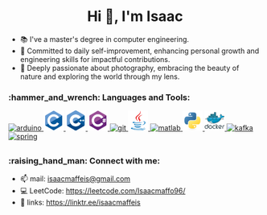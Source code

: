 <h1 align="center">Hi 👋, I'm Isaac</h1>

- :books: I've a master's degree in computer engineering.<br>
- :dart: Committed to daily self-improvement, enhancing personal growth and engineering skills for impactful contributions.<br> 
- :camera_flash: Deeply passionate about photography, embracing the beauty of nature and exploring the world through my lens.<br> 

<h3 align="left"> :hammer_and_wrench: Languages and Tools:</h3>
<p align="left"> 
<a href="https://www.arduino.cc/" target="_blank" rel="noreferrer"> <img src="https://cdn.worldvectorlogo.com/logos/arduino-1.svg" alt="arduino" width="40" height="40"/> </a>
<a href="https://www.cprogramming.com/" target="_blank" rel="noreferrer"> <img src="https://raw.githubusercontent.com/devicons/devicon/master/icons/c/c-original.svg" alt="c" width="40" height="40"/> </a> <a href="https://www.w3schools.com/cpp/" target="_blank" rel="noreferrer"> <img src="https://raw.githubusercontent.com/devicons/devicon/master/icons/cplusplus/cplusplus-original.svg" alt="cplusplus" width="40" height="40"/> </a>
<a href="https://www.w3schools.com/cs/" target="_blank" rel="noreferrer"> <img src="https://raw.githubusercontent.com/devicons/devicon/master/icons/csharp/csharp-original.svg" alt="csharp" width="40" height="40"/> </a>
<a href="https://git-scm.com/" target="_blank" rel="noreferrer"> <img src="https://www.vectorlogo.zone/logos/git-scm/git-scm-icon.svg" alt="git" width="40" height="40"/> </a> 
<a href="https://www.java.com" target="_blank" rel="noreferrer"> <img src="https://raw.githubusercontent.com/devicons/devicon/master/icons/java/java-original.svg" alt="java" width="40" height="40"/> </a>
<!--
<a href="https://developer.mozilla.org/en-US/docs/Web/JavaScript" target="_blank" rel="noreferrer"> <img src="https://raw.githubusercontent.com/devicons/devicon/master/icons/javascript/javascript-original.svg" alt="javascript" width="40" height="40"/> </a>
-->
<a href="https://www.mathworks.com/" target="_blank" rel="noreferrer"> <img src="https://upload.wikimedia.org/wikipedia/commons/2/21/Matlab_Logo.png" alt="matlab" width="40" height="40"/> </a> <a href="https://www.python.org" target="_blank" rel="noreferrer"> <img src="https://raw.githubusercontent.com/devicons/devicon/master/icons/python/python-original.svg" alt="python" width="40" height="40"/> </a> 
<a href="https://www.docker.com/" target="_blank" rel="noreferrer"> <img src="https://raw.githubusercontent.com/devicons/devicon/master/icons/docker/docker-original-wordmark.svg" alt="docker" width="40" height="40"/> </a> 
<a href="https://kafka.apache.org/" target="_blank" rel="noreferrer"> <img src="https://www.vectorlogo.zone/logos/apache_kafka/apache_kafka-icon.svg" alt="kafka" width="40" height="40"/> </a> 
<a href="https://spring.io/" target="_blank" rel="noreferrer"> <img src="https://www.vectorlogo.zone/logos/springio/springio-icon.svg" alt="spring" width="40" height="40"/> </a> 
</p>
<!--
<p><img align="center" src="https://github-readme-stats.vercel.app/api/top-langs?username=isaacmaffeis&show_icons=true&locale=en&layout=compact" alt="isaacmaffeis" /></p>
-->
<h2></h2>
<h3 align="left">:raising_hand_man: Connect with me:</h3>

- 📫 mail: isaacmaffeis@gmail.com
- :computer: LeetCode: https://leetcode.com/Isaacmaffo96/
- :link: links: https://linktr.ee/isaacmaffeis

<!--

[<img src='https://cdn.jsdelivr.net/npm/simple-icons@3.0.1/icons/github.svg' alt='github' height='40'>](https://github.com/isaacmaffo96)  [<img src='https://cdn.jsdelivr.net/npm/simple-icons@3.0.1/icons/facebook.svg' alt='facebook' height='40'>](https://www.facebook.com/isaac.maffeis)  [<img src='https://cdn.jsdelivr.net/npm/simple-icons@3.0.1/icons/instagram.svg' alt='instagram' height='40'>](https://www.instagram.com/isaacmaffo96/)  

-->

<!--
<p>&nbsp;<img align="center" src="https://github-readme-stats.vercel.app/api?username=isaacmaffo96&show_icons=true&theme=dark&locale=en" alt="isaacmaffo96" /></p>
-->
<!--
<p><img align="center" src="https://github-readme-streak-stats.herokuapp.com/?user=isaacmaffo96&theme=dark" alt="isaacmaffo96" /></p>
-->
<!--
![Dino gif](https://github.com/saadeghi/saadeghi/blob/master/dino.gif?raw=true)
-->
<!--
<p align="left"> <img src="https://komarev.com/ghpvc/?username=isaacmaffo96&label=Profile%20views&color=0e75b6&style=flat" alt="isaacmaffo96" /> </p>
-->
